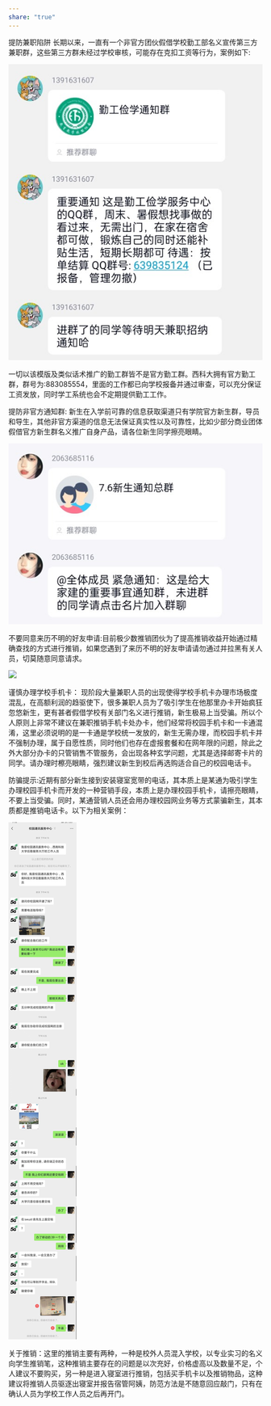 ```yaml
---
share: "true"
---
```


提防兼职陷阱
长期以来，一直有一个非官方团伙假借学校勤工部名义宣传第三方兼职群，这些第三方群未经过学校审核，可能存在克扣工资等行为，案例如下:

![广告案例一](照片/广告案例1.jpg)

一切以该模版及类似话术推广的勤工群皆不是官方勤工群。西科大拥有官方勤工群，群号为:883085554，里面的工作都已向学校报备并通过审查，可以充分保证工资发放，同时学工系统也会不定期提供勤工工作。

提防非官方通知群:
新生在入学前可靠的信息获取渠道只有学院官方新生群，导员和导生，其他非官方渠道的信息无法保证真实性以及可靠性，比如少部分商业团体假借官方新生群名义推广自身产品，请各位新生同学擦亮眼睛。

![广告案例二](照片/广告案例2.jpg)

不要同意来历不明的好友申请:目前极少数推销团伙为了提高推销收益开始通过精确查找的方式进行推销，如果您遇到了来历不明的好友申请请勿通过并拉黑有关人员，切莫随意同意请求。

![](https://www.gyrs.xyz/media/202507/2025-07-22_151549_1067290.5192272284558809.png)

谨慎办理学校手机卡：
现阶段大量兼职人员的出现使得学校手机卡办理市场极度混乱，在高额利润的趋驱使下，很多兼职人员为了吸引学生在他那里办卡开始疯狂忽悠新生，更有甚者假借学校有关部门名义进行推销，新生极易上当受骗。所以个人原则上非常不建议在兼职推销手机卡处办卡，他们经常将校园手机卡和一卡通混淆，这里必须说明的是一卡通是学校统一发放的，新生无需办理，而校园手机卡并不强制办理，属于自愿性质，同时他们也存在虚报套餐和在网年限的问题，除此之外大部分办卡的只管销售不管服务，会出现各种玄学问题，尤其是选择邮寄卡片的同学。请办理时檫亮眼睛，强烈建议新生到校后再选购适合自己的校园电话卡。

防骗提示:近期有部分新生接到安装寝室宽带的电话，其本质上是某通为吸引学生办理校园手机卡而开发的一种营销手段，本质上是办理校园手机卡，请擦亮眼睛，不要上当受骗。同时，某通营销人员还会用办理校园网业务等方式蒙骗新生，其本质都是推销电话卡。以下为相关案例：

![广告案例一](照片/案例六.jpg)


关于推销：这里的推销主要有两种，一种是校外人员混入学校，以专业实习的名义向学生推销笔，这种推销主要存在的问题是以次充好，价格虚高以及数量不足，个人建议不要购买，另一种是进入寝室进行推销，包括买手机卡以及推销物品，这种建议将推销人员驱逐出寝室并报告宿管阿姨，防范方法是不随意回应敲门，只有在确认人员为学校工作人员之后再开门。